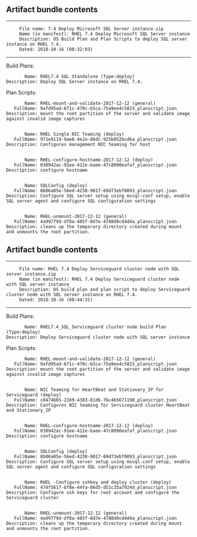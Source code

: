 Artifact bundle contents
--------------------------------------------------------------------------------
--------------------------------------------------------------------------------
         File name: 7.4 Deploy Microsoft SQL Server instance.zip
         Name (in manifest): RHEL 7.4 Deploy Microsoft SQL Server instance
         Description: OS Build Plan and Plan Scripts to deploy SQL server instance on RHEL 7.4.
         Dated: 2018-10-16 (08:32:03)
--------------------------------------------------------------------------------

Build Plans:

	       Name: RHEL7.4 SQL Standalone (Type:deploy)
	Description: Deploy SQL Server instance on RHEL 7.4.


Plan Scripts:

	       Name: RHEL-mount-and-validate-2017-12-12 (general)
	   FullName: 9afd95ad-671c-470c-b5ca-75a9ee4c5815_planscript.json
	Description: mount the root partition of the server and validate image against invalid image captures


	       Name: RHEL Single NIC Teaming (deploy)
	   FullName: 971e9119-9ae8-4e2e-86dc-925b852bcdba_planscript.json
	Description: Configures management NIC teaming for host


	       Name: RHEL-configure-hostname-2017-12-12 (deploy)
	   FullName: 030942ac-91ee-412e-baee-47c8090eafaf_planscript.json
	Description: configure hostname


	       Name: SQLConfig (deploy)
	   FullName: 8b06a05e-56ed-4238-9017-69d73ebf0093_planscript.json
	Description: Configure SQL server setup using mssql-conf setup, enable SQL server agent and configure SQL configuration settings  


	       Name: RHEL-unmount-2017-12-12 (general)
	   FullName: 4a99779d-df8a-485f-8d7e-4788d0cd4d4a_planscript.json
	Description: cleans up the temporary directory created during mount and unmounts the root partition.

Artifact bundle contents
--------------------------------------------------------------------------------
--------------------------------------------------------------------------------
         File name: RHEL 7.4 Deploy Serviceguard cluster node with SQL server instance.zip
         Name (in manifest): RHEL 7.4 Deploy Serviceguard cluster node with SQL server instance
         Description: OS build plan and plan script to deploy Serviceguard cluster node with SQL server instance on RHEL 7.4.
         Dated: 2018-10-16 (08:44:31)
--------------------------------------------------------------------------------

Build Plans:

	       Name: RHEL7.4_SQL_Serviceguard cluster node build Plan (Type:deploy)
	Description: Deploy Serviceguard cluster node with SQL server instance


Plan Scripts:

	       Name: RHEL-mount-and-validate-2017-12-12 (general)
	   FullName: 9afd95ad-671c-470c-b5ca-75a9ee4c5815_planscript.json
	Description: mount the root partition of the server and validate image against invalid image captures


	       Name: NIC Teaming for HeartBeat and Stationary_IP for Serviceguard (deploy)
	   FullName: c8474665-2169-4383-81d6-76c4b5671190_planscript.json
	Description: Configures NIC teaming for Serviceguard cluster HeartBeat and Stationary_IP


	       Name: RHEL-configure-hostname-2017-12-12 (deploy)
	   FullName: 030942ac-91ee-412e-baee-47c8090eafaf_planscript.json
	Description: configure hostname


	       Name: SQLConfig (deploy)
	   FullName: 8b06a05e-56ed-4238-9017-69d73ebf0093_planscript.json
	Description: Configure SQL server setup using mssql-conf setup, enable SQL server agent and configure SQL configuration settings


	       Name: RHEL -Configure sshkey and deploy cluster (deploy)
	   FullName: 474f561f-bf8e-44fa-86d5-d51c35a7924d_planscript.json
	Description: Configure ssh keys for root account and configure the Serviceguard cluster


	       Name: RHEL-unmount-2017-12-12 (general)
	   FullName: 4a99779d-df8a-485f-8d7e-4788d0cd4d4a_planscript.json
	Description: cleans up the temporary directory created during mount and unmounts the root partition.
